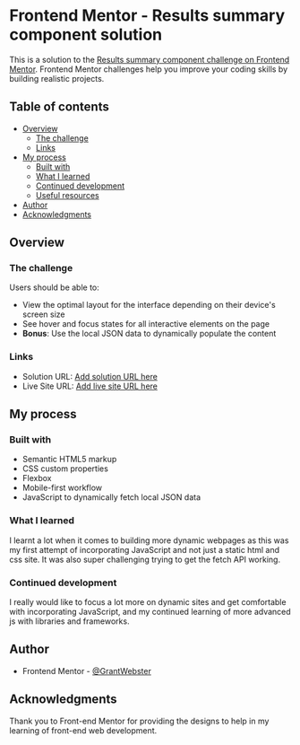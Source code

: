 # Frontend Mentor - Results summary component solution

This is a solution to the [Results summary component challenge on Frontend Mentor](https://www.frontendmentor.io/challenges/results-summary-component-CE_K6s0maV). Frontend Mentor challenges help you improve your coding skills by building realistic projects. 

## Table of contents

- [Overview](#overview)
  - [The challenge](#the-challenge)
  - [Links](#links)
- [My process](#my-process)
  - [Built with](#built-with)
  - [What I learned](#what-i-learned)
  - [Continued development](#continued-development)
  - [Useful resources](#useful-resources)
- [Author](#author)
- [Acknowledgments](#acknowledgments)

## Overview

### The challenge

Users should be able to:

- View the optimal layout for the interface depending on their device's screen size
- See hover and focus states for all interactive elements on the page
- **Bonus**: Use the local JSON data to dynamically populate the content

### Links

- Solution URL: [Add solution URL here](https://github.com/GrantWebster/results-summary-component)
- Live Site URL: [Add live site URL here](https://grantwebster.github.io/results-summary-component)

## My process

### Built with

- Semantic HTML5 markup
- CSS custom properties
- Flexbox
- Mobile-first workflow
- JavaScript to dynamically fetch local JSON data

### What I learned

I learnt a lot when it comes to building more dynamic webpages as this was my first attempt of incorporating JavaScript and not just a static html and css site. It was also super challenging trying to get the fetch API working. 

### Continued development

I really would like to focus a lot more on dynamic sites and get comfortable with incorporating JavaScript, and my continued learning of more advanced js with libraries and frameworks.

## Author

- Frontend Mentor - [@GrantWebster](https://www.frontendmentor.io/profile/GrantWebster)

## Acknowledgments

Thank you to Front-end Mentor for providing the designs to help in my learning of front-end web development.